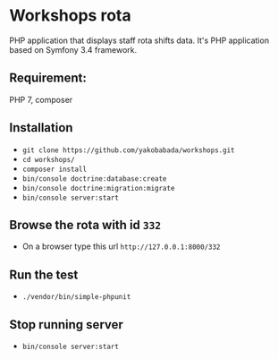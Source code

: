 # Workshops rota
PHP application that displays staff rota shifts data. It's PHP application based on Symfony 3.4 framework.

## Requirement:

PHP 7, composer

## Installation

- `git clone https://github.com/yakobabada/workshops.git`
- `cd workshops/`
- `composer install`
- `bin/console doctrine:database:create`
- `bin/console doctrine:migration:migrate`
- `bin/console server:start`

## Browse the rota with id `332`

- On a browser type this url `http://127.0.0.1:8000/332`

## Run the test

- `./vendor/bin/simple-phpunit`

## Stop running server

- `bin/console server:start`

